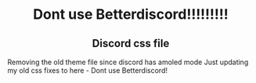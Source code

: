<h1 align="center">Dont use Betterdiscord!!!!!!!!!</h1>

<h2 align="center">Discord css file</h2>
Removing the old theme file since discord has amoled mode 
Just updating my old css fixes to here 
- Dont use Betterdiscord!
